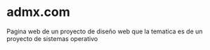 # admx.com
 Pagina web de un proyecto de diseño web que la tematica es de un proyecto de sistemas operativo
